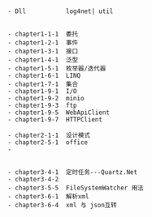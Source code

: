 
#   

    - Dll           log4net| util
    
    
    - chapter1-1-1  委托
    - chapter1-2-1  事件
    - chapter1-3-1  接口
    - chapter1-4-1  泛型
    - chapter1-5-1  枚举器/迭代器
    - chapter1-6-1  LINQ
    - chapter1-7-1  集合
    - chapter1-9-1  I/O
    - chapter1-9-2  minio
    - chapter1-9-3  ftp
    - chapter1-9-5  WebApiClient 
    - chapter1-9-7  HTTPClient 

    - chapter2-1-1  设计模式
    - chapter2-5-1  office
    - 


    - chapter3-4-1  定时任务---Quartz.Net
    - chapter3-4-2  
    - chapter3-5-5  FileSystemWatcher 用法
    - chapter3-6-1  解析xml 
    - chapter3-6-4  xml 与 json互转 